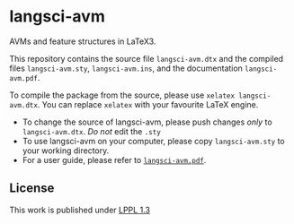 # langsci-avm
AVMs and feature structures in LaTeX3.

This repository contains the source file `langsci-avm.dtx` and the compiled files `langsci-avm.sty`, `langsci-avm.ins`, and the documentation `langsci-avm.pdf`.

To compile the package from the source, please use `xelatex langsci-avm.dtx`. You can replace `xelatex` with your favourite LaTeX engine.

- To change the source of langsci-avm, please push changes *only* to `langsci-avm.dtx`. *Do not* edit the `.sty`
- To use langsci-avm on your computer, please copy `langsci-avm.sty` to your working directory.
- For a user guide, please refer to [`langsci-avm.pdf`](langsci-avm.pdf).

## License
This work is published under [LPPL 1.3](http://www.latex-project.org/lppl.txt)
